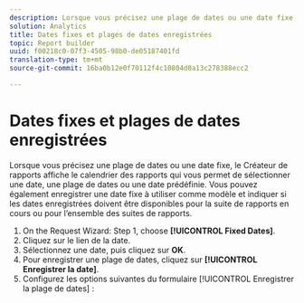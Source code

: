 ```yaml
---
description: Lorsque vous précisez une plage de dates ou une date fixe, le Créateur de rapports affiche le calendrier des rapports qui vous permet de sélectionner une date, une plage de dates ou une date prédéfinie. Vous pouvez également enregistrer une date fixe à utiliser comme modèle et indiquer si les dates enregistrées doivent être disponibles pour la suite de rapports en cours ou pour l’ensemble des suites de rapports.
solution: Analytics
title: Dates fixes et plages de dates enregistrées
topic: Report builder
uuid: f00218c0-07f3-4505-98b0-de05187401fd
translation-type: tm+mt
source-git-commit: 16ba0b12e0f70112f4c10804d0a13c278388ecc2

---
```



# Dates fixes et plages de dates enregistrées

Lorsque vous précisez une plage de dates ou une date fixe, le Créateur de rapports affiche le calendrier des rapports qui vous permet de sélectionner une date, une plage de dates ou une date prédéfinie. Vous pouvez également enregistrer une date fixe à utiliser comme modèle et indiquer si les dates enregistrées doivent être disponibles pour la suite de rapports en cours ou pour l’ensemble des suites de rapports.

1. On the Request Wizard: Step 1, choose **[!UICONTROL Fixed Dates]**.
1. Cliquez sur le lien de la date.
1. Sélectionnez une date, puis cliquez sur **OK**.
1. Pour enregistrer une plage de dates, cliquez sur **[!UICONTROL Enregistrer la date]**.
1. Configurez les options suivantes du formulaire [!UICONTROL Enregistrer la plage de dates] :
